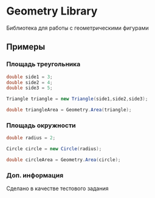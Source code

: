 # Geometry Library

Библиотека для работы с геометрическими фигурами

## Примеры

### Площадь треугольника

```c#
double side1 = 3;
double side2 = 4;
double side3 = 5;

Triangle triangle = new Triangle(side1,side2,side3);

double triangleArea = Geometry.Area(triangle);
```

### Площадь окружности

```c#
double radius = 2;

Circle circle = new Circle(radius);

double circleArea = Geometry.Area(circle);
```

### Доп. информация

Сделано в качестве тестового задания
